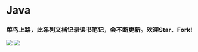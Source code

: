 # Java
### 菜鸟上路，此系列文档记录读书笔记，会不断更新。欢迎Star、Fork!
![](https://github.com/WYounger/Java/blob/master/images/i-1.jpg)
![](https://github.com/WYounger/Java/blob/master/images/i-2.jpg)
<div style="text-align: center;">

<img alt="" src="https://github.com/WYounger/Java/blob/master/images/i-1.jpg" />
</div>
